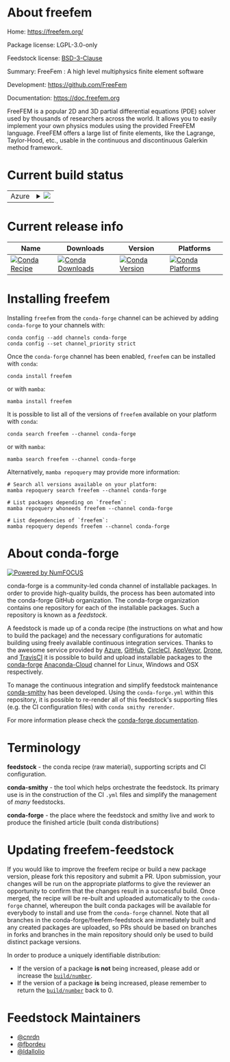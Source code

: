 About freefem
=============

Home: https://freefem.org/

Package license: LGPL-3.0-only

Feedstock license: [BSD-3-Clause](https://github.com/conda-forge/freefem-feedstock/blob/main/LICENSE.txt)

Summary: FreeFem : A high level multiphysics finite element software

Development: https://github.com/FreeFem

Documentation: https://doc.freefem.org

FreeFEM is a popular 2D and 3D partial differential equations (PDE) solver used by thousands of researchers across the world. It allows you to easily implement your own physics modules using the provided FreeFEM language. FreeFEM offers a large list of finite elements, like the Lagrange, Taylor-Hood, etc., usable in the continuous and discontinuous Galerkin method framework.


Current build status
====================


<table>
    
  <tr>
    <td>Azure</td>
    <td>
      <details>
        <summary>
          <a href="https://dev.azure.com/conda-forge/feedstock-builds/_build/latest?definitionId=17061&branchName=main">
            <img src="https://dev.azure.com/conda-forge/feedstock-builds/_apis/build/status/freefem-feedstock?branchName=main">
          </a>
        </summary>
        <table>
          <thead><tr><th>Variant</th><th>Status</th></tr></thead>
          <tbody><tr>
              <td>linux_64</td>
              <td>
                <a href="https://dev.azure.com/conda-forge/feedstock-builds/_build/latest?definitionId=17061&branchName=main">
                  <img src="https://dev.azure.com/conda-forge/feedstock-builds/_apis/build/status/freefem-feedstock?branchName=main&jobName=linux&configuration=linux%20linux_64_" alt="variant">
                </a>
              </td>
            </tr>
          </tbody>
        </table>
      </details>
    </td>
  </tr>
</table>

Current release info
====================

| Name | Downloads | Version | Platforms |
| --- | --- | --- | --- |
| [![Conda Recipe](https://img.shields.io/badge/recipe-freefem-green.svg)](https://anaconda.org/conda-forge/freefem) | [![Conda Downloads](https://img.shields.io/conda/dn/conda-forge/freefem.svg)](https://anaconda.org/conda-forge/freefem) | [![Conda Version](https://img.shields.io/conda/vn/conda-forge/freefem.svg)](https://anaconda.org/conda-forge/freefem) | [![Conda Platforms](https://img.shields.io/conda/pn/conda-forge/freefem.svg)](https://anaconda.org/conda-forge/freefem) |

Installing freefem
==================

Installing `freefem` from the `conda-forge` channel can be achieved by adding `conda-forge` to your channels with:

```
conda config --add channels conda-forge
conda config --set channel_priority strict
```

Once the `conda-forge` channel has been enabled, `freefem` can be installed with `conda`:

```
conda install freefem
```

or with `mamba`:

```
mamba install freefem
```

It is possible to list all of the versions of `freefem` available on your platform with `conda`:

```
conda search freefem --channel conda-forge
```

or with `mamba`:

```
mamba search freefem --channel conda-forge
```

Alternatively, `mamba repoquery` may provide more information:

```
# Search all versions available on your platform:
mamba repoquery search freefem --channel conda-forge

# List packages depending on `freefem`:
mamba repoquery whoneeds freefem --channel conda-forge

# List dependencies of `freefem`:
mamba repoquery depends freefem --channel conda-forge
```


About conda-forge
=================

[![Powered by
NumFOCUS](https://img.shields.io/badge/powered%20by-NumFOCUS-orange.svg?style=flat&colorA=E1523D&colorB=007D8A)](https://numfocus.org)

conda-forge is a community-led conda channel of installable packages.
In order to provide high-quality builds, the process has been automated into the
conda-forge GitHub organization. The conda-forge organization contains one repository
for each of the installable packages. Such a repository is known as a *feedstock*.

A feedstock is made up of a conda recipe (the instructions on what and how to build
the package) and the necessary configurations for automatic building using freely
available continuous integration services. Thanks to the awesome service provided by
[Azure](https://azure.microsoft.com/en-us/services/devops/), [GitHub](https://github.com/),
[CircleCI](https://circleci.com/), [AppVeyor](https://www.appveyor.com/),
[Drone](https://cloud.drone.io/welcome), and [TravisCI](https://travis-ci.com/)
it is possible to build and upload installable packages to the
[conda-forge](https://anaconda.org/conda-forge) [Anaconda-Cloud](https://anaconda.org/)
channel for Linux, Windows and OSX respectively.

To manage the continuous integration and simplify feedstock maintenance
[conda-smithy](https://github.com/conda-forge/conda-smithy) has been developed.
Using the ``conda-forge.yml`` within this repository, it is possible to re-render all of
this feedstock's supporting files (e.g. the CI configuration files) with ``conda smithy rerender``.

For more information please check the [conda-forge documentation](https://conda-forge.org/docs/).

Terminology
===========

**feedstock** - the conda recipe (raw material), supporting scripts and CI configuration.

**conda-smithy** - the tool which helps orchestrate the feedstock.
                   Its primary use is in the construction of the CI ``.yml`` files
                   and simplify the management of *many* feedstocks.

**conda-forge** - the place where the feedstock and smithy live and work to
                  produce the finished article (built conda distributions)


Updating freefem-feedstock
==========================

If you would like to improve the freefem recipe or build a new
package version, please fork this repository and submit a PR. Upon submission,
your changes will be run on the appropriate platforms to give the reviewer an
opportunity to confirm that the changes result in a successful build. Once
merged, the recipe will be re-built and uploaded automatically to the
`conda-forge` channel, whereupon the built conda packages will be available for
everybody to install and use from the `conda-forge` channel.
Note that all branches in the conda-forge/freefem-feedstock are
immediately built and any created packages are uploaded, so PRs should be based
on branches in forks and branches in the main repository should only be used to
build distinct package versions.

In order to produce a uniquely identifiable distribution:
 * If the version of a package **is not** being increased, please add or increase
   the [``build/number``](https://docs.conda.io/projects/conda-build/en/latest/resources/define-metadata.html#build-number-and-string).
 * If the version of a package **is** being increased, please remember to return
   the [``build/number``](https://docs.conda.io/projects/conda-build/en/latest/resources/define-metadata.html#build-number-and-string)
   back to 0.

Feedstock Maintainers
=====================

* [@cnrdn](https://github.com/cnrdn/)
* [@fbordeu](https://github.com/fbordeu/)
* [@ldallolio](https://github.com/ldallolio/)

